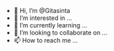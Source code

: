 - 👋 Hi, I’m @Gitasinta
- 👀 I’m interested in ...
- 🌱 I’m currently learning ...
- 💞️ I’m looking to collaborate on ...
- 📫 How to reach me ...

<!---
Gitasinta/Gitasinta is a ✨ special ✨ repository because its `README.md` (this file) appears on your GitHub profile.
You can click the Preview link to take a look at your changes.
--->
